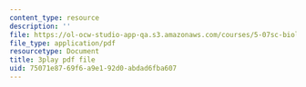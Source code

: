 ```yaml
---
content_type: resource
description: ''
file: https://ol-ocw-studio-app-qa.s3.amazonaws.com/courses/5-07sc-biological-chemistry-i-fall-2013/75071e8769f6a9e192d0abdad6fba607_tFEBiKPv1e8.pdf
file_type: application/pdf
resourcetype: Document
title: 3play pdf file
uid: 75071e87-69f6-a9e1-92d0-abdad6fba607
---
```


